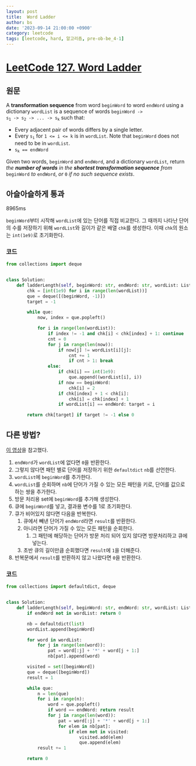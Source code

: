 ```yaml
---
layout: post
title:  Word Ladder
author: bs
date: '2023-09-14 21:00:00 +0900'
category: leetcode
tags: [leetcode, hard, 알고리즘, pre-ob-be_4-1]
---
```


# [LeetCode 127. Word Ladder](https://leetcode.com/problems/word-ladder/)

## 원문
A **transformation sequence** from word `beginWord` to word `endWord` using a dictionary `wordList` is a sequence of words <code>beginWord -> s<sub>1</sub> -> s<sub>2</sub> -> ... -> s<sub>k</sub></code> such that:

- Every adjacent pair of words differs by a single letter.
- Every <code>s<sub>i</sub></code> for `1 <= i <= k` is in `wordList`. Note that `beginWord` does not need to be in `wordList`.
- <code>s<sub>k</sub> == endWord</code>

Given two words, `beginWord` and `endWord`, and a dictionary `wordList`, return *the **number of words** in the **shortest transformation sequence** from* `beginWord` *to* `endWord`, *or* `0` *if no such sequence exists*.

## 아슬아슬하게 통과
8965ms

`beginWord`부터 시작해 `wordList`에 있는 단어를 직접 비교한다. 그 때까지 나타난 단어의 수를 저장하기 위해 `wordList`와 길이가 같은 배열 `chk`를 생성한다. 이때 `chk`의 원소는 `int(1e9)`로 초기화한다.

### 코드
```python
from collections import deque


class Solution:
    def ladderLength(self, beginWord: str, endWord: str, wordList: List[str]) -> int:
        chk = [int(1e9) for i in range(len(wordList))]
        que = deque([(beginWord, -1)])
        target = -1

        while que:
            now, index = que.popleft()

            for i in range(len(wordList)):
                if index != -1 and chk[i] < chk[index] + 1: continue
                cnt = 0
                for j in range(len(now)):
                    if now[j] != wordList[i][j]:
                        cnt += 1
                        if cnt > 1: break
                else:
                    if chk[i] == int(1e9):
                        que.append((wordList[i], i))
                    if now == beginWord:
                        chk[i] = 2
                    if chk[index] + 1 < chk[i]:
                        chk[i] = chk[index] + 1
                    if wordList[i] == endWord: target = i

        return chk[target] if target != -1 else 0
```

## 다른 방법?
[이 영상](https://www.youtube.com/watch?v=h9iTnkgv05E)을 참고했다.

1. `endWord`가 `wordList`에 없다면 `0`을 반환한다.
2. 그렇지 않다면 패턴 별로 단어를 저장하기 위한 `defaultdict` `nb`를 선언한다.
3. `wordList`에 `beginWord`를 추가한다.
4. `wordList`를 순회하며 `nb`에 단어가 가질 수 있는 모든 패턴을 키로, 단어를 값으로 하는 쌍을 추가한다.
5. 방문 처리용 set에 `beginWord`를 추가해 생성한다.
6. 큐에 `beginWord`를 넣고, 결과용 변수를 1로 초기화한다.
7. 큐가 비어있지 않다면 다음을 반복한다.
    1. 큐에서 빼낸 단어가 `endWord`라면 `result`를 반환한다.
    2. 아니라면 단어가 가질 수 있는 모든 패턴을 순회한다.
        1. 그 패턴에 해당하는 단어가 방문 처리 되어 있지 않다면 방문처리하고 큐에 넣는다.
    3. 초반 큐의 길이만큼 순회했다면 `result`에 `1`을 더해준다.
8. 반복문에서 `result`를 반환하지 않고 나왔다면 `0`을 반환한다.
### 코드
```python
from collections import defaultdict, deque


class Solution:
    def ladderLength(self, beginWord: str, endWord: str, wordList: List[str]) -> int:
        if endWord not in wordList: return 0

        nb = defaultdict(list)
        wordList.append(beginWord)

        for word in wordList:
            for j in range(len(word)):
                pat = word[:j] + '*' + word[j + 1:]
                nb[pat].append(word)

        visited = set([beginWord])
        que = deque([beginWord])
        result = 1

        while que:
            n = len(que)
            for i in range(n):
                word = que.popleft()
                if word == endWord: return result
                for j in range(len(word)):
                    pat = word[:j] + '*' + word[j + 1:]
                    for elem in nb[pat]:
                        if elem not in visited:
                            visited.add(elem)
                            que.append(elem)
            result += 1

        return 0
```